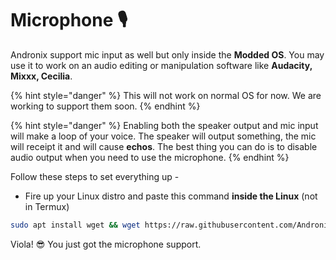 # Microphone 🎙

Andronix support mic input as well but only inside the **Modded OS**. You may use it to work on an audio editing or manipulation software like **Audacity, Mixxx, Cecilia**. 

{% hint style="danger" %}
This will not work on normal OS for now. We are working to support them soon.
{% endhint %}

{% hint style="danger" %}
Enabling both the speaker output and mic input will make a loop of your voice. The speaker will output something, the mic will receipt  it and will cause **echos**. The best thing you can do is to disable audio output when you need to use the microphone.
{% endhint %}

Follow these steps to set everything up -

* Fire up your Linux distro and paste this command **inside the Linux** \(not in Termux\)

```bash
sudo apt install wget && wget https://raw.githubusercontent.com/AndronixApp/AndronixOrigin/master/Rootfs/Ubuntu19/micsetup.sh && chmod +x micsetup.sh && ./micsetup.sh && rm -rf micsetup.sh
```

Viola! 😎 You just got the microphone support.

